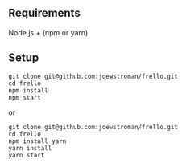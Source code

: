 ## Requirements

Node.js + (npm or yarn)

## Setup

```
git clone git@github.com:joewstroman/frello.git
cd frello
npm install
npm start
```

or

```
git clone git@github.com:joewstroman/frello.git
cd frello
npm install yarn
yarn install
yarn start
```

